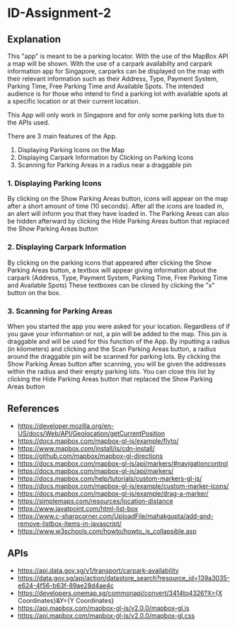 # ID-Assignment-2

## Explanation
This "app" is meant to be a parking locator. With the use of the MapBox API a map will be shown. With the use of a carpark availabilty and carpark information app for Singapore, carparks can be displayed on the map with their relevant information such as their Address, Type, Payment System, Parking Time, Free Parking Time and Available Spots. The intended audience is for those who intend to find a parking lot with available spots at a specific location or at their current location.

This App will only work in Singapore  and for only some parking lots due to the APIs used.

There are 3 main features of the App.
 1. Displaying Parking Icons on the Map
 2. Displaying Carpark Information by Clicking on Parking Icons
 3. Scanning for Parking Areas in a radius near a draggable pin

 ### 1. Displaying Parking Icons
 By clicking on the Show Parking Areas button, icons will appear on the map after a short amount of time (10 seconds).
 After all the icons are loaded in, an alert will inform you that they have loaded in.
 The Parking Areas can also be hidden afterward by clicking the Hide Parking Areas button that replaced the Show Parking Areas button

 ### 2. Displaying Carpark Information
 By clicking on the parking icons that appeared after clicking the Show Parking Areas button, a textbox will appear giving information about the carpark (Address, Type, Payment System, Parking Time, Free Parking Time and Available Spots)
 These textboxes can be closed by clicking the "x" button on the box.

 ### 3. Scanning for Parking Areas
 When you started the app you were asked for your location. Regardless of if you gave your information or not, a pin will be added to the map.
 This pin is draggable and will be used for this function of the App.
 By inputting a radius (in kilometers) and clicking and the Scan Parking Areas button, a radius around the draggable pin will be scanned for parking lots.
 By clicking the Show Parking Areas button after scanning, you will be given the addresses within the radius and their empty parking lots.
 You can close this list by clicking the Hide Parking Areas button that replaced the Show Parking Areas button
 
 

## References
* https://developer.mozilla.org/en-US/docs/Web/API/Geolocation/getCurrentPosition 
* https://docs.mapbox.com/mapbox-gl-js/example/flyto/
* https://www.mapbox.com/install/js/cdn-install/
* https://github.com/mapbox/mapbox-gl-directions
* https://docs.mapbox.com/mapbox-gl-js/api/markers/#navigationcontrol
* https://docs.mapbox.com/mapbox-gl-js/api/markers/
* https://docs.mapbox.com/help/tutorials/custom-markers-gl-js/
* https://docs.mapbox.com/mapbox-gl-js/example/custom-marker-icons/
* https://docs.mapbox.com/mapbox-gl-js/example/drag-a-marker/
* https://simplemaps.com/resources/location-distance
* https://www.javatpoint.com/html-list-box
* https://www.c-sharpcorner.com/UploadFile/mahakgupta/add-and-remove-listbox-items-in-javascript/
* https://www.w3schools.com/howto/howto_js_collapsible.asp

## APIs
* https://api.data.gov.sg/v1/transport/carpark-availability
* https://data.gov.sg/api/action/datastore_search?resource_id=139a3035-e624-4f56-b63f-89ae28d4ae4c
* https://developers.onemap.sg/commonapi/convert/3414to4326?X={X Coordinates}&Y={Y Coordinates}
* https://api.mapbox.com/mapbox-gl-js/v2.0.0/mapbox-gl.js
* https://api.mapbox.com/mapbox-gl-js/v2.0.0/mapbox-gl.css